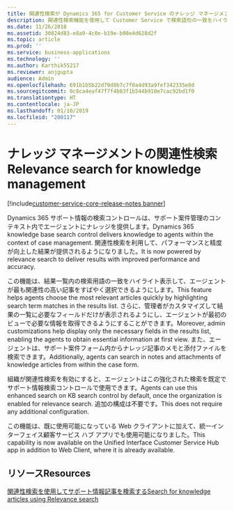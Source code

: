 ```yaml
---
title: 関連性検索が Dynamics 365 for Customer Service のナレッジ マネージメントでどのように動作するかの確認
description: 関連性検索機能を使用して Customer Service で検索語句の一致をハイライト表示すると、エージェントが最も関連性の高い記事をすばやく選択するのにどのように役立つかを理解します
ms.date: 11/26/2018
ms.assetid: 30824d83-e8a9-4c0e-b19e-b08e4d628d2f
ms.topic: article
ms.prod: ''
ms.service: business-applications
ms.technology: ''
ms.author: Karthik55217
ms.reviewer: anjgupta
audience: Admin
ms.openlocfilehash: 691b1b5b22d79d8b7c7f0a4d93a9fef342335e8d
ms.sourcegitcommit: 0c8ca4eaf47f7f4b83f1b544b910e7cac92bd1f0
ms.translationtype: HT
ms.contentlocale: ja-JP
ms.lasthandoff: 01/10/2019
ms.locfileid: "200117"
---
```

#  <a name="relevance-search-for-knowledge-management"></a><span data-ttu-id="ddad9-103">ナレッジ マネージメントの関連性検索</span><span class="sxs-lookup"><span data-stu-id="ddad9-103">Relevance search for knowledge management</span></span> 

[!include[customer-service-core-release-notes banner](../../includes/customer-service-core-release-notes.md)]

<span data-ttu-id="ddad9-104">Dynamics 365 サポート情報の検索コントロールは、サポート案件管理のコンテキスト内でエージェントにナレッジを提供します。</span><span class="sxs-lookup"><span data-stu-id="ddad9-104">Dynamics 365 knowledge base search control delivers knowledge to agents within the context of case management.</span></span> <span data-ttu-id="ddad9-105">関連性検索を利用して、パフォーマンスと精度が向上した結果が提供されるようになりました。</span><span class="sxs-lookup"><span data-stu-id="ddad9-105">It is now powered by relevance search to deliver results with improved performance and accuracy.</span></span> 

<span data-ttu-id="ddad9-106">この機能は、結果一覧内の検索用語の一致をハイライト表示して、エージェントが最も関連性の高い記事をすばやく選択できるようにします。</span><span class="sxs-lookup"><span data-stu-id="ddad9-106">This feature helps agents choose the most relevant articles quickly by highlighting search term matches in the results list.</span></span> <span data-ttu-id="ddad9-107">さらに、管理者がカスタマイズして結果の一覧に必要なフィールドだけが表示されるようにし、エージェントが最初のビューで必要な情報を取得できるようにすることができます。</span><span class="sxs-lookup"><span data-stu-id="ddad9-107">Moreover, admin customizations help display only the necessary fields in the results list, enabling the agents to obtain essential information at first view.</span></span> <span data-ttu-id="ddad9-108">また、エージェントは、サポート案件フォーム内からナレッジ記事のメモと添付ファイルを検索できます。</span><span class="sxs-lookup"><span data-stu-id="ddad9-108">Additionally, agents can search in notes and attachments of knowledge articles from within the case form.</span></span> 

<span data-ttu-id="ddad9-109">組織が関連性検索を有効にすると、エージェントはこの強化された検索を既定でサポート情報検索コントロールで使用できます。</span><span class="sxs-lookup"><span data-stu-id="ddad9-109">Agents can use this enhanced search on KB search control by default, once the organization is enabled for relevance search.</span></span> <span data-ttu-id="ddad9-110">追加の構成は不要です。</span><span class="sxs-lookup"><span data-stu-id="ddad9-110">This does not require any additional configuration.</span></span>

<span data-ttu-id="ddad9-111">この機能は、既に使用可能になっている Web クライアントに加えて、統一インターフェイス顧客サービス ハブ アプリでも使用可能になりました。</span><span class="sxs-lookup"><span data-stu-id="ddad9-111">This capability is now available on the Unified Interface Customer Service Hub app in addition to Web Client, where it is already available.</span></span>
 
## <a name="resources"></a><span data-ttu-id="ddad9-112">リソース</span><span class="sxs-lookup"><span data-stu-id="ddad9-112">Resources</span></span>

[<span data-ttu-id="ddad9-113">関連性検索を使用してサポート情報記事を検索する</span><span class="sxs-lookup"><span data-stu-id="ddad9-113">Search for knowledge articles using Relevance search</span></span>](https://docs.microsoft.com/dynamics365/customer-engagement/customer-service/customer-service-hub-user-guide-case-sla#search-for-knowledge-articles)
